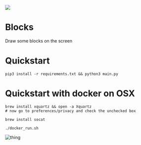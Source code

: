 ![](https://travis-ci.org/Benhgift/blocks.svg?branch=master)

# Blocks

Draw some blocks on the screen

# Quickstart
    
    pip3 install -r requirements.txt && python3 main.py


# Quickstart with docker on OSX

    brew install xquartz && open -a Xquartz
    # now go to preferences/privacy and check the unchecked box

    brew install socat

    ./docker_run.sh
    
    
    
![thing](http://g.recordit.co/QJKlzaJ7Ib.gif)
